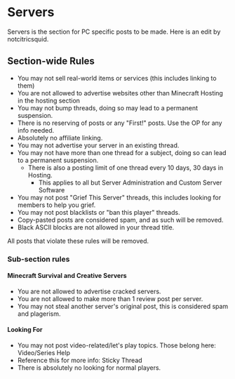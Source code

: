 # Servers

Servers is the section for PC specific posts to be made. Here is an edit by notcitricsquid.

## Section-wide Rules

* You may not sell real-world items or services (this includes linking to them)
* You are not allowed to advertise websites other than Minecraft Hosting in the hosting section
* You may not bump threads, doing so may lead to a permanent suspension.
* There is no reserving of posts or any "First!" posts. Use the OP for any info needed.
* Absolutely no affiliate linking.
* You may not advertise your server in an existing thread.
* You may not have more than one thread for a subject, doing so can lead to a permanent suspension.
    * There is also a posting limit of one thread every 10 days, 30 days in Hosting.
        * This applies to all but Server Administration and Custom Server Software
* You may not post "Grief This Server" threads, this includes looking for members to help you grief.
* You may not post blacklists or "ban this player" threads.
* Copy-pasted posts are considered spam, and as such will be removed.
* Black ASCII blocks are not allowed in your thread title.

All posts that violate these rules will be removed.

### Sub-section rules

#### Minecraft Survival and Creative Servers
      
* You are not allowed to advertise cracked servers.
* You are not allowed to make more than 1 review post per server.
* You may not steal another server's original post, this is considered spam and plagerism.

#### Looking For

* You may not post video-related/let's play topics. Those belong here: Video/Series Help
* Reference this for more info: Sticky Thread
* There is absolutely no looking for normal players.